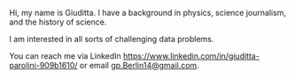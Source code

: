 Hi, my name is Giuditta.
I have a background in physics, 
science journalism, and the history of science.

I am interested in all sorts of challenging data problems.

You can reach me via LinkedIn https://www.linkedin.com/in/giuditta-parolini-909b1610/ or email gp.Berlin14@gmail.com.



<!---
GParolini/GParolini is a ✨ special ✨ repository because its `README.md` (this file) appears on your GitHub profile.
You can click the Preview link to take a look at your changes.
--->
